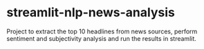 # streamlit-nlp-news-analysis
Project to extract the top 10 headlines from news sources, perform sentiment and subjectivity analysis and run the results in streamlit.
